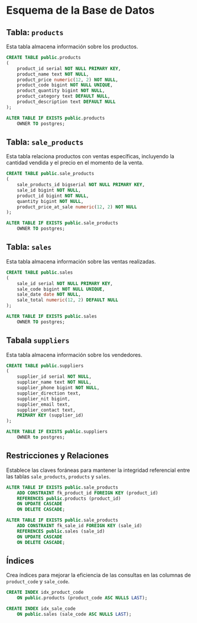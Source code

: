 
# Esquema de la Base de Datos

## Tabla: `products`

Esta tabla almacena información sobre los productos.

```sql
CREATE TABLE public.products
(
    product_id serial NOT NULL PRIMARY KEY,
    product_name text NOT NULL,
    product_price numeric(12, 2) NOT NULL,
    product_code bigint NOT NULL UNIQUE,
    product_quantity bigint NOT NULL,
    product_category text DEFAULT NULL,
    product_description text DEFAULT NULL
);

ALTER TABLE IF EXISTS public.products
    OWNER TO postgres;
````

## Tabla: `sale_products`

Esta tabla relaciona productos con ventas específicas, incluyendo la cantidad vendida y el precio en el momento de la venta.

```sql
CREATE TABLE public.sale_products
(
    sale_products_id bigserial NOT NULL PRIMARY KEY,
    sale_id bigint NOT NULL,
    product_id bigint NOT NULL,
    quantity bigint NOT NULL,
    product_price_at_sale numeric(12, 2) NOT NULL
);

ALTER TABLE IF EXISTS public.sale_products
    OWNER TO postgres;
```

## Tabla: `sales`

Esta tabla almacena información sobre las ventas realizadas.

```sql
CREATE TABLE public.sales
(
    sale_id serial NOT NULL PRIMARY KEY,
    sale_code bigint NOT NULL UNIQUE,
    sale_date date NOT NULL,
    sale_total numeric(12, 2) DEFAULT NULL
);

ALTER TABLE IF EXISTS public.sales
    OWNER TO postgres;
```

## Tabala `suppliers`

Esta tabla almacena información sobre los vendedores.

```sql
CREATE TABLE public.suppliers
(
    supplier_id serial NOT NULL,
    supplier_name text NOT NULL,
    supplier_phone bigint NOT NULL,
    supplier_direction text,
    supplier_nit bigint,
    supplier_email text,
    supplier_contact text,
    PRIMARY KEY (supplier_id)
);

ALTER TABLE IF EXISTS public.suppliers
    OWNER to postgres;
```

## Restricciones y Relaciones

Establece las claves foráneas para mantener la integridad referencial entre las tablas `sale_products`, `products` y `sales`.

```sql
ALTER TABLE IF EXISTS public.sale_products
    ADD CONSTRAINT fk_product_id FOREIGN KEY (product_id)
    REFERENCES public.products (product_id)
    ON UPDATE CASCADE
    ON DELETE CASCADE;

ALTER TABLE IF EXISTS public.sale_products
    ADD CONSTRAINT fk_sale_id FOREIGN KEY (sale_id)
    REFERENCES public.sales (sale_id)
    ON UPDATE CASCADE
    ON DELETE CASCADE;
```

## Índices

Crea índices para mejorar la eficiencia de las consultas en las columnas de `product_code` y `sale_code`.

```sql
CREATE INDEX idx_product_code
    ON public.products (product_code ASC NULLS LAST);

CREATE INDEX idx_sale_code
    ON public.sales (sale_code ASC NULLS LAST);
```
